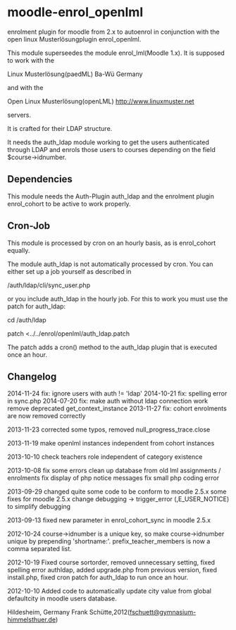 moodle-enrol_openlml
====================

enrolment plugin for moodle from 2.x to autoenrol in
conjunction with the open linux Musterlösungplugin enrol_openlml.

This module superseedes the module enrol_lml(Moodle 1.x).
It is supposed to work with the

Linux Musterlösung(paedML) Ba-Wü Germany

and with the

Open Linux Musterlösung(openLML) http://www.linuxmuster.net

servers.

It is crafted for their LDAP structure.

It needs the auth_ldap module working to get the users authenticated
through LDAP and enrols those users to courses depending on the
field $course->idnumber.

Dependencies
------------
This module needs the Auth-Plugin auth_ldap and the enrolment plugin
enrol_cohort to be active to work properly.

Cron-Job
--------
This module is processed by cron on an hourly basis, as is enrol_cohort
equally.

The module auth_ldap is not automatically processed by cron. You can
either set up a job yourself as described in

/auth/ldap/cli/sync_user.php

or you include auth_ldap in the hourly job. For this to work you must
use the patch for auth_ldap:

cd <moodledir>/auth/ldap

patch <../../enrol/openlml/auth_ldap.patch

The patch adds a cron() method to the auth_ldap plugin that is
executed once an hour.

Changelog
---------
2014-11-24
fix: ignore users with auth != 'ldap'
2014-10-21
fix: spelling error in sync.php
2014-07-20
fix: make auth without ldap connection work
remove deprecated get_context_instance
2013-11-27
fix: cohort enrolments are now removed correctly

2013-11-23
corrected some typos, removed null_progress_trace.close

2013-11-19
make openlml instances independent from cohort instances

2013-10-10
check teachers role independent of category existence

2013-10-08
fix some errors
clean up database from old lml assignments / enrolments
fix display of php notice messages
fix small php coding error

2013-09-29
changed quite some code to be conform to moodle 2.5.x
some fixes for moodle 2.5.x
change debugging -> trigger_error (,E_USER_NOTICE) to simplify debugging

2013-09-13
fixed new parameter in enrol_cohort_sync in moodle 2.5.x

2012-10-24
course->idnumber is a unique key, so make
 course->idnumber unique by prepending 'shortname:'.
prefix_teacher_members is now a comma separated list.

2012-10-19
Fixed course sortorder,
removed unnecessary setting,
fixed spelling error authldap,
added upgrade.php from previous version,
fixed install.php,
fixed cron patch for auth_ldap to run once an hour.

2012-10-10
Added code to automatically update city value from global defaultcity
in moodle users database.

Hildesheim, Germany
Frank Schütte,2012(fschuett@gymnasium-himmelsthuer.de)
